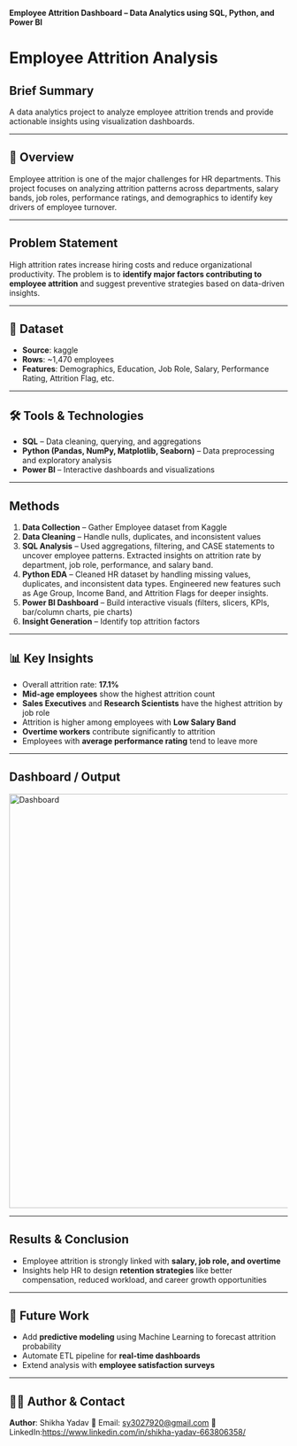 **Employee Attrition Dashboard – Data Analytics using SQL, Python, and Power BI**

# Employee Attrition Analysis

##  Brief Summary

A data analytics project to analyze employee attrition trends and provide actionable insights using visualization dashboards.

---

## 🔎 Overview

Employee attrition is one of the major challenges for HR departments. This project focuses on analyzing attrition patterns across departments, salary bands, job roles, performance ratings, and demographics to identify key drivers of employee turnover.

---

##  Problem Statement

High attrition rates increase hiring costs and reduce organizational productivity. The problem is to **identify major factors contributing to employee attrition** and suggest preventive strategies based on data-driven insights.

---

## 📂 Dataset

* **Source**: kaggle
* **Rows**: ~1,470 employees
* **Features**: Demographics, Education, Job Role, Salary, Performance Rating, Attrition Flag, etc.

---

## 🛠 Tools & Technologies

* **SQL** – Data cleaning, querying, and aggregations
* **Python (Pandas, NumPy, Matplotlib, Seaborn)** – Data preprocessing and exploratory analysis
* **Power BI** – Interactive dashboards and visualizations

---

##  Methods

1. **Data Collection** – Gather Employee dataset from Kaggle
2. **Data Cleaning** – Handle nulls, duplicates, and inconsistent values
3. **SQL Analysis** – Used aggregations, filtering, and CASE statements to uncover employee patterns. Extracted insights on attrition rate by department, job role, performance, and salary band.
4. **Python EDA** – Cleaned HR dataset by handling missing values, duplicates, and inconsistent data types.
Engineered new features such as Age Group, Income Band, and Attrition Flags for deeper insights.
5. **Power BI Dashboard** – Build interactive visuals (filters, slicers, KPIs, bar/column charts, pie charts)
6. **Insight Generation** – Identify top attrition factors

---

## 📊 Key Insights

* Overall attrition rate: **17.1%**
* **Mid-age employees** show the highest attrition count
* **Sales Executives** and **Research Scientists** have the highest attrition by job role
* Attrition is higher among employees with **Low Salary Band**
* **Overtime workers** contribute significantly to attrition
* Employees with **average performance rating** tend to leave more

---

##  Dashboard / Output

<img width="1338" height="748" alt="Dashboard" src="https://github.com/user-attachments/assets/2dcb51de-f791-4918-9719-c18f493abd13" />

---

##  Results & Conclusion

* Employee attrition is strongly linked with **salary, job role, and overtime**
* Insights help HR to design **retention strategies** like better compensation, reduced workload, and career growth opportunities

---

## 🚀 Future Work

* Add **predictive modeling** using Machine Learning to forecast attrition probability
* Automate ETL pipeline for **real-time dashboards**
* Extend analysis with **employee satisfaction surveys**

---

## 👩‍💻 Author & Contact

**Author**: Shikha Yadav
📧 Email: sy3027920@gmail.com
🔗 LinkedIn:https://www.linkedin.com/in/shikha-yadav-663806358/


